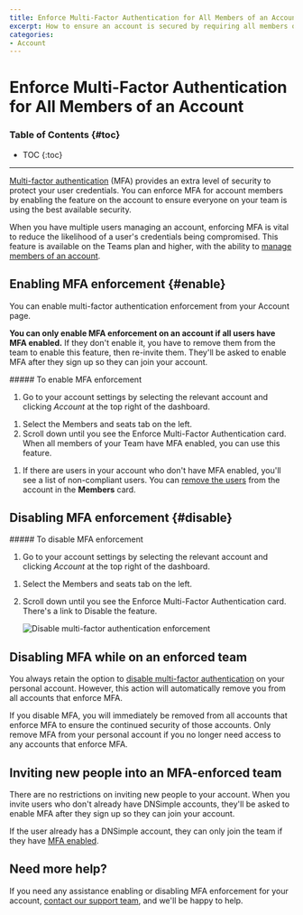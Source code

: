 ```yaml
---
title: Enforce Multi-Factor Authentication for All Members of an Account
excerpt: How to ensure an account is secured by requiring all members of an account to use Multi-Factor Authentication.
categories:
- Account
---
```


# Enforce Multi-Factor Authentication for All Members of an Account

### Table of Contents {#toc}

* TOC
{:toc}

---

[Multi-factor authentication](/articles/multi-factor-authentication/) (MFA) provides an extra level of security to protect your user credentials. You can enforce MFA for account members by enabling the feature on the account to ensure everyone on your team is using the best available security. 

When you have multiple users managing an account, enforcing MFA is vital to reduce the likelihood of a user's credentials being compromised. This feature is available on the Teams plan and higher, with the ability to [manage members of an account](/articles/account-users/).

## Enabling MFA enforcement {#enable}

You can enable multi-factor authentication enforcement from your Account page.

**You can only enable MFA enforcement on an account if all users have MFA enabled.** If they don't enable it, you have to remove them from the team to enable this feature, then re-invite them. They'll be asked to enable MFA after they sign up so they can join your account.

<div class="section-steps" markdown="1">
##### To enable MFA enforcement

1.  Go to your account settings by selecting the relevant account and clicking *Account* at the top right of the dashboard.

<!--- needs screenshot -->

1.  Select the <label>Members and seats</label> tab on the left.
1.  Scroll down until you see the <label>Enforce Multi-Factor Authentication</label> card. When all members of your Team have MFA enabled, you can use this feature.

<!--- needs screenshot -->

1.  If there are users in your account who don't have MFA enabled, you'll see a list of non-compliant users. You can [remove the users](/articles/account-users/#removing-members-from-an-account) from the account in the **Members** card.
</div>


## Disabling MFA enforcement {#disable}

<div class="section-steps" markdown="1">
##### To disable MFA enforcement

1.  Go to your account settings by selecting the relevant account and clicking *Account* at the top right of the dashboard.

<!--- needs screenshot -->

1.  Select the <label>Members and seats</label> tab on the left.
1.  Scroll down until you see the <label>Enforce Multi-Factor Authentication</label> card. There's a link to <label>Disable</label> the feature.

    ![Disable multi-factor authentication enforcement](/files/account-disable-2fa-enforcement.png)
</div>

## Disabling MFA while on an enforced team

You always retain the option to [disable multi-factor authentication](/articles/multi-factor-authentication/#disable) on your personal account. However, this action will automatically remove you from all accounts that enforce MFA.

<warning> 
If you disable MFA, you will immediately be removed from all accounts that enforce MFA to ensure the continued security of those accounts. Only remove MFA from your personal account if you no longer need access to any accounts that enforce MFA.
</warning>

## Inviting new people into an MFA-enforced team

There are no restrictions on inviting new people to your account. When you invite users who don't already have DNSimple accounts, they'll be asked to enable MFA after they sign up so they can join your account.

If the user already has a DNSimple account, they can only join the team if they have [MFA enabled](https://support.dnsimple.com/articles/multi-factor-authentication/#enable). 

## Need more help?

If you need any assistance enabling or disabling MFA enforcement for your account, [contact our support team](https://dnsimple.com/feedback), and we'll be happy to help.
